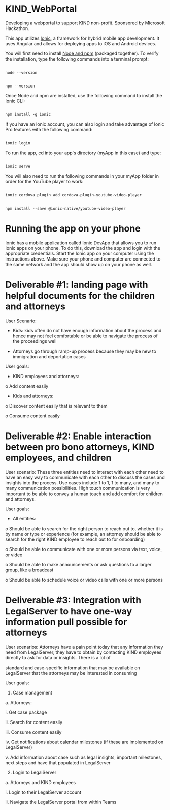 # KIND_WebPortal
Developing a webportal to support KIND non-profit. Sponsored by Microsoft Hackathon.

This app utilizes [Ionic](https://ionicframework.com/), a framework for hybrid mobile app development. It uses Angular and allows for deploying apps to iOS and Android devices.

You will first need to install [Node and npm](https://nodejs.org/en/download/) (packaged together). To verify the installation, type the following commands into a terminal prompt:

<code>
node --version 

npm --version
</code>

Once Node and npm are installed, use the following command to install the Ionic CLI:

<code>
npm install -g ionic
</code>

If you have an Ionic account, you can also login and take advantage of Ionic Pro features with the following command:

<code>
ionic login
</code>

To run the app, cd into your app's directory (myApp in this case) and type:

<code>
ionic serve
</code>

You will also need to run the following commands in your myApp folder in order for the YouTube player to work:

<code>
ionic cordova plugin add cordova-plugin-youtube-video-player
  
npm install --save @ionic-native/youtube-video-player
</code>

# Running the app on your phone 

Ionic has a mobile application called Ionic DevApp that allows you to run Ionic apps on your phone. To do this, download the app and login with the appropriate credentials. Start the Ionic app on your computer using the instructions above. Make sure your phone and computer are connected to the same network and the app should show up on your phone as well.

# Deliverable #1: landing page with helpful documents for the children and attorneys
User Scenario:

* Kids: kids often do not have enough information about the process and hence may not feel comfortable or be able to navigate the process of the proceedings well

* Attorneys go through ramp-up process because they may be new to immigration and deportation cases

User goals:

* KIND employees and attorneys:

o Add content easily

* Kids and attorneys:

o Discover content easily that is relevant to them

o Consume content easily


# Deliverable #2: Enable interaction between pro bono attorneys, KIND employees, and children
User scenario: These three entities need to interact with each other need to have an easy way to communicate with each other to discuss the cases and insights into the process. Use cases include 1 to 1, 1 to many, and many to many communication possibilities. High touch communication is very important to be able to convey a human touch and add comfort for children and attorneys.

User goals:

* All entities:

o Should be able to search for the right person to reach out to, whether it is by name or type or experience (for example, an attorney should be able to search for the right KIND employee to reach out to for onboarding)

o Should be able to communicate with one or more persons via text, voice, or video

o Should be able to make announcements or ask questions to a larger group, like a broadcast

o Should be able to schedule voice or video calls with one or more persons


# Deliverable #3: Integration with LegalServer to have one-way information pull possible for attorneys
User scenarios: Attorneys have a pain point today that any information they need from LegalServer, they have to obtain by contacting KIND employees directly to ask for data or insights. There is a lot of

standard and case-specific information that may be available on LegalServer that the attorneys may be interested in consuming

User goals:

1. Case management

a. Attorneys:

i. Get case package

ii. Search for content easily

iii. Consume content easily

iv. Get notifications about calendar milestones (if these are implemented on LegalServer)

v. Add information about case such as legal insights, important milestones, next steps and have that populated in LegalServer

2. Login to LegalServer

a. Attorneys and KIND employees

i. Login to their LegalServer account

ii. Navigate the LegalServer portal from within Teams
